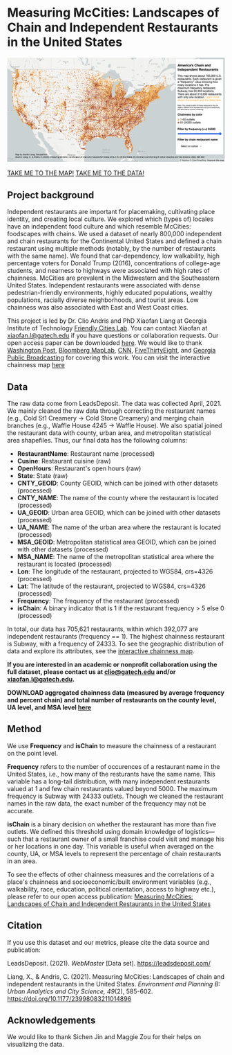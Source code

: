 # Measuring McCities: Landscapes of Chain and Independent Restaurants in the United States

![Interactive Data Dashboard for Chain Restaurants](dashboard.png)


[TAKE ME TO THE MAP!](https://friendlycities-gatech.github.io/chainness/)
[TAKE ME TO THE DATA!](https://github.com/friendlycities-gatech/chainness/data)

## Project background

Independent restaurants are important for placemaking, cultivating place identity, and creating local culture. We explored which (types of) locales have an independent food culture and which resemble McCities: foodscapes with chains. We used a dataset of nearly 800,000 independent and chain restaurants for the Continental United States and defined a chain restaurant using multiple methods (notably, by the number of restaurants with the same name). We found that car-dependency, low walkability, high percentage voters for Donald Trump (2016), concentrations of college-age students, and nearness to highways were associated with high rates of chainness. McCities are prevalent in the Midwestern and the Southeastern United States. Independent restaurants were associated with dense pedestrian-friendly environments, highly educated populations, wealthy populations, racially diverse neighborhoods, and tourist areas. Low chainness was also associated with East and West Coast cities.

This project is led by Dr. Clio Andris and PhD Xiaofan Liang at Georgia Institute of Technology [Friendly Cities Lab](https://friendlycities.gatech.edu/). You can contact Xiaofan at xiaofan.l@gatech.edu if you have questions or collaboration requests. Our open access paper can be downloaded [here](https://journals.sagepub.com/doi/full/10.1177/23998083211014896). We would like to thank [Washington Post](https://www.washingtonpost.com/business/2022/09/29/chain-restaurant-capitals/), [Bloomberg MapLab](https://www.bloomberg.com/news/newsletters/2021-06-16/maplab-how-many-chain-restaurants-are-in-your-city), [CNN](https://www.cnn.com/videos/politics/2022/10/08/smr-chain-restaurant-regions-vote-trump.cnn), [FiveThirtyEight](https://fivethirtyeight.com/features/the-datasets-were-looking-at-this-week-21/), and [Georgia Public Broadcasting](https://www.gpb.org/news/2022/10/06/which-states-have-the-most-chain-restaurants-georgia-tech-researchers-map-it-out) for covering this work. You can visit the interactive chainness map [here](https://friendlycities-gatech.github.io/chainness/) 

## Data 
The raw data come from LeadsDeposit. The data was collected April, 2021. We mainly cleaned the raw data through correcting the restaurant names (e.g., Cold St1 Creamery -> Cold Stone Creamery) and merging chain branches (e.g., Waffle House 4245 -> Waffle House). We also spatial joined the restaurant data with county, urban area, and metropolitan statistical area shapefiles. Thus, our final data has the following columns: 

* **RestaurantName**: Restaurant name (processed)
* **Cusine**: Restaurant cuisine (raw)
* **OpenHours**: Restaurant's open hours (raw)
* **State**: State (raw)
* **CNTY_GEOID**: County GEOID, which can be joined with other datasets (processed)
* **CNTY_NAME**: The name of the county where the restaurant is located (processed)
* **UA_GEOID**: Urban area GEOID, which can be joined with other datasets (processed)
* **UA_NAME**: The name of the urban area where the restaurant is located (processed)
* **MSA_GEOID**: Metropolitan statistical area GEOID, which can be joined with other datasets (processed)
* **MSA_NAME**: The name of the metropolitan statistical area where the restaurant is located (processed)
* **Lon**: The longitude of the restaurant, projected to WGS84, crs=4326 (processed)
* **Lat**: The latitude of the restaurant, projected to WGS84, crs=4326 (processed)
* **Frequency**: The frequency of the restaurant (processed)
* **isChain**: A binary indicator that is 1 if the restaurant frequency > 5 else 0 (processed)

In total, our data has 705,621 restaurants, within which 392,077 are independent restaurants (frequency == 1). The highest chainness restaurant is Subway, with a frequency of 24333. To see the geographic distribution of data and explore its attributes, see the [interactive chainness map](https://friendlycities-gatech.github.io/chainness/). 

**If you are interested in an academic or nonprofit collaboration using the full dataset, please contact us at clio@gatech.edu and/or xiaofan.l@gatech.edu.**

**DOWNLOAD aggregated chainness data (measured by average frequency and percent chain) and total number of restaurants on the county level, UA level, and MSA level [here](https://github.com/friendlycities-gatech/chainness/tree/main/data)**

## Method 
We use **Frequency** and **isChain** to measure the chainness of a restaurant on the point level. 

**Frequency** refers to the number of occurences of a restaurant name in the United States, i.e., how many of the resturants have the same name. This variable has a long-tail distribution, with many independent restaurants valued at 1 and few chain restaurants valued beyond 5000. The maximum frequency is Subway with 24333 outlets. Though we cleaned the restaurant names in the raw data, the exact number of the frequency may not be accurate. 

**isChain** is a binary decision on whether the restaurant has more than five outlets. We defined this threshold using domain knowledge of logistics—such that a restaurant owner of a small franchise could visit and manage his or her locations in one day. This variable is useful when averaged on the county, UA, or MSA levels to represent the percentage of chain restaurants in an area. 

To see the effects of other chainness measures and the correlations of a place's chainness and socioeconomic/built environment variables (e.g., walkability, race, education, political orientation, access to highway etc.), please refer to our open access publication: [Measuring McCities: Landscapes of Chain and Independent Restaurants in the United States](https://journals.sagepub.com/doi/full/10.1177/23998083211014896)

## Citation
If you use this dataset and our metrics, please cite the data source and publication: 

LeadsDeposit. (2021). *WebMaster* [Data set]. https://leadsdeposit.com/

Liang, X., & Andris, C. (2021). Measuring McCities: Landscapes of chain and independent restaurants in the United States. *Environment and Planning B: Urban Analytics and City Science, 49*(2), 585-602. https://doi.org/10.1177/23998083211014896

## Acknowledgements
We would like to thank Sichen Jin and Maggie Zou for their helps on visualizing the data. 
